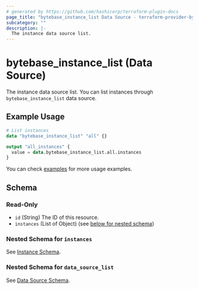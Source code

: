 ```yaml
---
# generated by https://github.com/hashicorp/terraform-plugin-docs
page_title: "bytebase_instance_list Data Source - terraform-provider-bytebase"
subcategory: ""
description: |-
  The instance data source list.
---
```


# bytebase_instance_list (Data Source)

The instance data source list. You can list instances through `bytebase_instance_list` data source.

## Example Usage

```terraform
# List instances
data "bytebase_instance_list" "all" {}

output "all_instances" {
  value = data.bytebase_instance_list.all.instances
}
```

You can check [examples](https://github.com/bytebase/terraform-provider-bytebase/blob/main/examples/main.tf) for more usage examples.

<!-- schema generated by tfplugindocs -->

## Schema

### Read-Only

- `id` (String) The ID of this resource.
- `instances` (List of Object) (see [below for nested schema](#nestedatt--instances))

<a id="nestedatt--instances"></a>

### Nested Schema for `instances`

See [Instance Schema](https://registry.terraform.io/providers/bytebase/bytebase/latest/docs/data-sources/instance#schema).

### Nested Schema for `data_source_list`

See [Data Source Schema](https://registry.terraform.io/providers/bytebase/bytebase/latest/docs/data-sources/instance#nested-schema-for-data_source_list).
